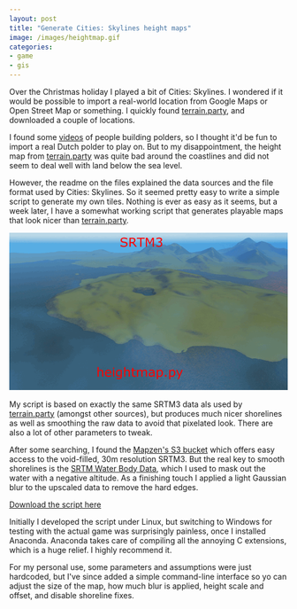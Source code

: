 ```yaml
---
layout: post
title: "Generate Cities: Skylines height maps"
image: /images/heightmap.gif
categories:
- game
- gis
---
```


Over the Christmas holiday I played a bit of Cities: Skylines. I wondered if it would be possible to import a real-world location from Google Maps or Open Street Map or something. I quickly found [terrain.party](http://terrain.party), and downloaded a couple of locations.

I found some [videos](https://www.youtube.com/watch?v=L-kutzfaI8g) of people building polders, so I thought it'd be fun to import a real Dutch polder to play on. But to my disappointment, the height map from [terrain.party](http://terrain.party) was quite bad around the coastlines and did not seem to deal well with land below the sea level.

However, the readme on the files explained the data sources and the file format used by Cities: Skylines. So it seemed pretty easy to write a simple script to generate my own tiles. Nothing is ever as easy as it seems, but a week later, I have a somewhat working script that generates playable maps that look nicer than [terrain.party](http://terrain.party).

![comparison](/images/heightmap.gif)

My script is based on exactly the same SRTM3 data als used by [terrain.party](http://terrain.party) (amongst other sources), but produces much nicer shorelines as well as smoothing the raw data to avoid that pixelated look. There are also a lot of other parameters to tweak.

After some searching, I found the [Mapzen's S3 bucket](https://aws.amazon.com/public-datasets/terrain/) which offers easy access to the void-filled, 30m resolution SRTM3. But the real key to smooth shorelines is the [SRTM Water Body Data](https://dds.cr.usgs.gov/srtm/version2_1/SWBD/SWBD_Documentation/Readme_SRTM_Water_Body_Data.pdf), which I used to mask out the water with a negative altitude. As a finishing touch I applied a light Gaussian blur to the upscaled data to remove the hard edges.

[Download the script here](https://github.com/pepijndevos/citiesheightmap)

Initially I developed the script under Linux, but switching to Windows for testing with the actual game was surprisingly painless, once I installed Anaconda. Anaconda takes care of compiling all the annoying C extensions, which is a huge relief. I highly recommend it.

For my personal use, some parameters and assumptions were just hardcoded, but I've since added a simple command-line interface so yo can adjust the size of the map, how much blur is applied, height scale and offset, and disable shoreline fixes.
